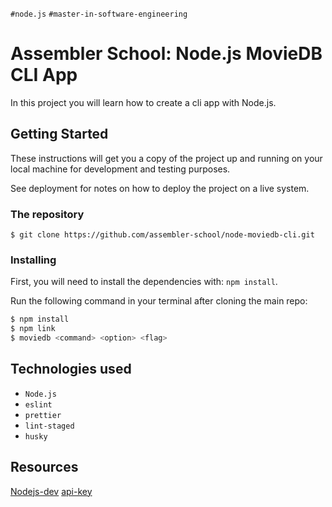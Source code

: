 `#node.js` `#master-in-software-engineering`

# Assembler School: Node.js MovieDB CLI App <!-- omit in toc -->

In this project you will learn how to create a cli app with Node.js.

## Getting Started

These instructions will get you a copy of the project up and running on your
local machine for development and testing purposes.

See deployment for notes on how to deploy the project on a live system.

### The repository

```
$ git clone https://github.com/assembler-school/node-moviedb-cli.git
```

### Installing

First, you will need to install the dependencies with: `npm install`.

Run the following command in your terminal after cloning the main repo:

```sh
$ npm install
$ npm link
$ moviedb <command> <option> <flag>

```

## Technologies used

- `Node.js`
- `eslint`
- `prettier`
- `lint-staged`
- `husky`

## Resources

[Nodejs-dev](https://nodejs.dev/learn/the-nodejs-fs-module)
[api-key](https://blog.stoplight.io/api-keys-best-practices-to-authenticate-apis)
